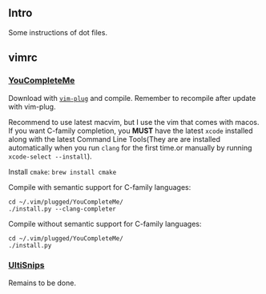Intro
-----
Some instructions of dot files.

## vimrc
### [YouCompleteMe](https://github.com/Valloric/YouCompleteMe)
Download with [`vim-plug`](https://github.com/junegunn/vim-plug) and compile. Remember to recompile after update with vim-plug.

Recommend to use latest macvim, but I use the vim that comes with macos. If you want C-family completion, you __MUST__ have the latest `xcode` installed along with the latest Command Line Tools(They are are installed automatically when you run `clang` for the first time.or manually by running `xcode-select --install`).

Install `cmake`: ` brew install cmake `

Compile with semantic support for C-family languages:
```
cd ~/.vim/plugged/YouCompleteMe/
./install.py --clang-completer
```

Compile without semantic support for C-family languages:
```
cd ~/.vim/plugged/YouCompleteMe/
./install.py
```

### [UltiSnips](https://github.com/SirVer/ultisnips)
Remains to be done.
